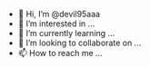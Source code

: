 - 👋 Hi, I’m @devil95aaa
- 👀 I’m interested in ...
- 🌱 I’m currently learning ...
- 💞️ I’m looking to collaborate on ...
- 📫 How to reach me ...

<!---
devil95aaa/devil95aaa is a ✨ special ✨ repository because its `README.md` (this file) appears on your GitHub profile.
You can click the Preview link to take a look at your changes.
--->
